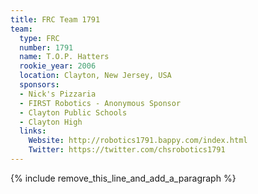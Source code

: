 ```yaml
---
title: FRC Team 1791
team:
  type: FRC
  number: 1791
  name: T.O.P. Hatters
  rookie_year: 2006
  location: Clayton, New Jersey, USA
  sponsors:
  - Nick's Pizzaria
  - FIRST Robotics - Anonymous Sponsor
  - Clayton Public Schools
  - Clayton High
  links:
    Website: http://robotics1791.bappy.com/index.html
    Twitter: https://twitter.com/chsrobotics1791
---
```


{% include remove_this_line_and_add_a_paragraph %}